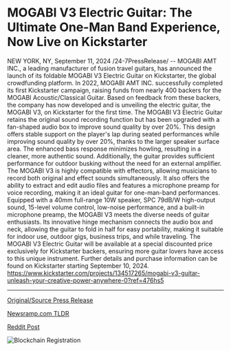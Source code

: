 # MOGABI V3 Electric Guitar: The Ultimate One-Man Band Experience, Now Live on Kickstarter

NEW YORK, NY, September 11, 2024 /24-7PressRelease/ -- MOGABI AMT INC., a leading manufacturer of fusion travel guitars, has announced the launch of its foldable MOGABI V3 Electric Guitar on Kickstarter, the global crowdfunding platform.  In 2022, MOGABI AMT INC. successfully completed its first Kickstarter campaign, raising funds from nearly 400 backers for the MOGABI Acoustic/Classical Guitar. Based on feedback from these backers, the company has now developed and is unveiling the electric guitar, the MOGABI V3, on Kickstarter for the first time.  The MOGABI V3 Electric Guitar retains the original sound recording function but has been upgraded with a fan-shaped audio box to improve sound quality by over 20%. This design offers stable support on the player's lap during seated performances while improving sound quality by over 20%, thanks to the larger speaker surface area. The enhanced bass response minimizes howling, resulting in a cleaner, more authentic sound. Additionally, the guitar provides sufficient performance for outdoor busking without the need for an external amplifier.  The MOGABI V3 is highly compatible with effectors, allowing musicians to record both original and effect sounds simultaneously. It also offers the ability to extract and edit audio files and features a microphone preamp for voice recording, making it an ideal guitar for one-man-band performances.  Equipped with a 40mm full-range 10W speaker, SPC 79dB/W high-output sound, 15-level volume control, low-noise performance, and a built-in microphone preamp, the MOGABI V3 meets the diverse needs of guitar enthusiasts. Its innovative hinge mechanism connects the audio box and neck, allowing the guitar to fold in half for easy portability, making it suitable for indoor use, outdoor gigs, business trips, and while traveling.  The MOGABI V3 Electric Guitar will be available at a special discounted price exclusively for Kickstarter backers, ensuring more guitar lovers have access to this unique instrument. Further details and purchase information can be found on Kickstarter starting September 10, 2024.  https://www.kickstarter.com/projects/134517265/mogabi-v3-guitar-unleash-your-creative-power-anywhere-0?ref=476hs5 

---

[Original/Source Press Release](https://www.24-7pressrelease.com/press-release/514186/mogabi-v3-electric-guitar-the-ultimate-one-man-band-experience-now-live-on-kickstarter)
                    

[Newsramp.com TLDR](None) 



[Reddit Post](https://www.reddit.com/r/Business_NewsRamp/comments/1fe4am2/mogabi_amt_inc_launches_mogabi_v3_electric_guitar/) 



![Blockchain Registration](https://cdn.newsramp.app/24-7PressRelease/qrcode/249/11/quipqr_4.webp)